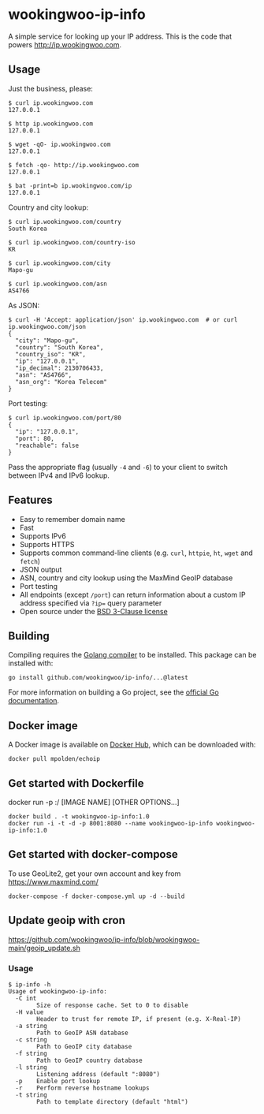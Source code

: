 # wookingwoo-ip-info

[//]: # (![Build Status]&#40;https://github.com/wookingwoo/ip-info/workflows/ci/badge.svg&#41;)

A simple service for looking up your IP address. This is the code that powers
http://ip.wookingwoo.com.

## Usage

Just the business, please:

```
$ curl ip.wookingwoo.com
127.0.0.1

$ http ip.wookingwoo.com
127.0.0.1

$ wget -qO- ip.wookingwoo.com
127.0.0.1

$ fetch -qo- http://ip.wookingwoo.com
127.0.0.1

$ bat -print=b ip.wookingwoo.com/ip
127.0.0.1
```

Country and city lookup:

```
$ curl ip.wookingwoo.com/country
South Korea

$ curl ip.wookingwoo.com/country-iso
KR

$ curl ip.wookingwoo.com/city
Mapo-gu

$ curl ip.wookingwoo.com/asn
AS4766
```

As JSON:

```
$ curl -H 'Accept: application/json' ip.wookingwoo.com  # or curl ip.wookingwoo.com/json
{
  "city": "Mapo-gu",
  "country": "South Korea",
  "country_iso": "KR",
  "ip": "127.0.0.1",
  "ip_decimal": 2130706433,
  "asn": "AS4766",
  "asn_org": "Korea Telecom"
}
```

Port testing:

```
$ curl ip.wookingwoo.com/port/80
{
  "ip": "127.0.0.1",
  "port": 80,
  "reachable": false
}
```

Pass the appropriate flag (usually `-4` and `-6`) to your client to switch
between IPv4 and IPv6 lookup.

## Features

* Easy to remember domain name
* Fast
* Supports IPv6
* Supports HTTPS
* Supports common command-line clients (e.g. `curl`, `httpie`, `ht`, `wget` and `fetch`)
* JSON output
* ASN, country and city lookup using the MaxMind GeoIP database
* Port testing
* All endpoints (except `/port`) can return information about a custom IP address specified via `?ip=` query parameter
* Open source under the [BSD 3-Clause license](https://opensource.org/licenses/BSD-3-Clause)

## Building

Compiling requires the [Golang compiler](https://golang.org/) to be installed.
This package can be installed with:

`go install github.com/wookingwoo/ip-info/...@latest`

For more information on building a Go project, see the [official Go
documentation](https://golang.org/doc/code.html).

## Docker image

A Docker image is available on [Docker
Hub](https://hub.docker.com/r/mpolden/echoip), which can be downloaded with:

`docker pull mpolden/echoip`

## Get started with Dockerfile

docker run -p <host port number>:<container port number>/<protocol> [IMAGE NAME] [OTHER OPTIONS...]

```
docker build . -t wookingwoo-ip-info:1.0
docker run -i -t -d -p 8001:8080 --name wookingwoo-ip-info wookingwoo-ip-info:1.0
```

## Get started with docker-compose

To use GeoLite2, get your own account and key from https://www.maxmind.com/

```
docker-compose -f docker-compose.yml up -d --build
```

## Update geoip with cron

https://github.com/wookingwoo/ip-info/blob/wookingwoo-main/geoip_update.sh

### Usage

```
$ ip-info -h
Usage of wookingwoo-ip-info:
  -C int
    	Size of response cache. Set to 0 to disable
  -H value
    	Header to trust for remote IP, if present (e.g. X-Real-IP)
  -a string
    	Path to GeoIP ASN database
  -c string
    	Path to GeoIP city database
  -f string
    	Path to GeoIP country database
  -l string
    	Listening address (default ":8080")
  -p	Enable port lookup
  -r	Perform reverse hostname lookups
  -t string
    	Path to template directory (default "html")
```
